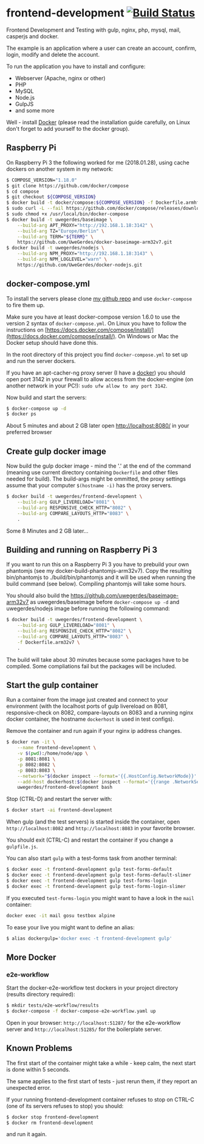 # frontend-development [![Build Status](https://travis-ci.org/UweGerdes/frontend-development.svg?branch=master)](https://travis-ci.org/UweGerdes/frontend-development)

Frontend Development and Testing with gulp, nginx, php, mysql, mail, casperjs and docker.

The example is an application where a user can create an account, confirm, login, modify and delete the account.

To run the application you have to install and configure:

- Webserver (Apache, nginx or other)
- PHP
- MySQL
- Node.js
- GulpJS
- and some more

Well - install [Docker](https://www.docker.com/) (please read the installation guide carefully, on Linux don't forget to add yourself to the docker group).

## Raspberry Pi

On Raspberry Pi 3 the following worked for me (2018.01.28), using cache dockers on another system in my network:

```bash
$ COMPOSE_VERSION="1.18.0"
$ git clone https://github.com/docker/compose
$ cd compose
$ git checkout ${COMPOSE_VERSION}
$ docker build -t docker/compose:${COMPOSE_VERSION} -f Dockerfile.armhf .
$ sudo curl -L --fail https://github.com/docker/compose/releases/download/${COMPOSE_VERSION}/run.sh -o /usr/local/bin/docker-compose
$ sudo chmod +x /usr/local/bin/docker-compose
$ docker build -t uwegerdes/baseimage \
	--build-arg APT_PROXY="http://192.168.1.18:3142" \
	--build-arg TZ="Europe/Berlin" \
	--build-arg TERM="${TERM}" \
	https://github.com/UweGerdes/docker-baseimage-arm32v7.git
$ docker build -t uwegerdes/nodejs \
	--build-arg NPM_PROXY="http://192.168.1.18:3143" \
	--build-arg NPM_LOGLEVEL="warn" \
	https://github.com/UweGerdes/docker-nodejs.git
```

## docker-compose.yml

To install the servers please clone [my github repo](https://github.com/UweGerdes/frontend-development) and use `docker-compose` to fire them up.

Make sure you have at least docker-compose version 1.6.0 to use the version 2 syntax of `docker-compose.yml`. On Linux you have to follow the instructions on [https://docs.docker.com/compose/install/](https://docs.docker.com/compose/install/). On Windows or Mac the Docker setup should have done this.

In the root directory of this project you find `docker-compose.yml` to set up and run the server dockers.

If you have an apt-cacher-ng proxy server (I have a [docker](https://github.com/UweGerdes/docker-apt-cacher-ng)) you should open port 3142 in your firewall to allow access from the docker-engine (on another network in your PC!): ```sudo ufw allow to any port 3142```.

Now build and start the servers:

```bash
$ docker-compose up -d
$ docker ps
```

About 5 minutes and about 2 GB later open [http://localhost:8080/](http://localhost:8080/) in your preferred browser

## Create gulp docker image

Now build the gulp docker image - mind the '.' at the end of the command (meaning use current directory containing `Dockerfile` and other files needed for build). The build-args might be ommitted, the proxy settings assume that your computer `$(hostname -i)` has the proxy servers.

```bash
$ docker build -t uwegerdes/frontend-development \
	--build-arg GULP_LIVERELOAD="8081" \
	--build-arg RESPONSIVE_CHECK_HTTP="8082" \
	--build-arg COMPARE_LAYOUTS_HTTP="8083" \
	.
```

Some 8 Minutes and 2 GB later...

## Building and running on Raspberry Pi 3

If you want to run this on a Raspberry Pi 3 you have to prebuild your own phantomjs (see my docker-build-phantomjs-arm32v7). Copy the resulting bin/phantomjs to ./build/bin/phantomjs and it will be used when running the build command (see below). Compiling phantomjs will take some hours.

You should also build the https://github.com/uwegerdes/baseimage-arm32v7 as uwegerdes/baseimage before `docker-compose up -d` and uwegerdes/nodejs image before running the following command:

```bash
$ docker build -t uwegerdes/frontend-development \
	--build-arg GULP_LIVERELOAD="8081" \
	--build-arg RESPONSIVE_CHECK_HTTP="8082" \
	--build-arg COMPARE_LAYOUTS_HTTP="8083" \
	-f Dockerfile.arm32v7 \
	.
```

The build will take about 30 minutes because some packages have to be compiled. Some compliations fail but the packages will be included.

## Start the gulp container

Run a container from the image just created and connect to your environment (with the localhost ports of gulp livereload on 8081, responsive-check on 8082, compare-layouts on 8083 and a running nginx docker container, the hostname `dockerhost` is used in test configs).

Remove the container and run again if your nginx ip address changes.

```bash
$ docker run -it \
	--name frontend-development \
	-v $(pwd):/home/node/app \
	-p 8081:8081 \
	-p 8082:8082 \
	-p 8083:8083 \
	--network="$(docker inspect --format='{{.HostConfig.NetworkMode}}' fd-nginx)" \
	--add-host dockerhost:$(docker inspect --format='{{range .NetworkSettings.Networks}}{{.IPAddress}} {{end}}' fd-nginx) \
	uwegerdes/frontend-development bash
```

Stop (CTRL-D) and restart the server with:

```bash
$ docker start -ai frontend-development
```

When gulp (and the test servers) is started inside the container, open `http://localhost:8082` and `http://localhost:8083` in your favorite browser.

You should exit (CTRL-C) and restart the container if you change a `gulpfile.js`.

You can also start `gulp` with a test-forms task from another terminal:

```bash
$ docker exec -t frontend-development gulp test-forms-default
$ docker exec -t frontend-development gulp test-forms-default-slimer
$ docker exec -t frontend-development gulp test-forms-login
$ docker exec -t frontend-development gulp test-forms-login-slimer
```

If you executed `test-forms-login` you might want to have a look in the `mail` container:

```bash
docker exec -it mail gosu testbox alpine
```

To ease your live you might want to define an alias:

```bash
$ alias dockergulp='docker exec -t frontend-development gulp'
```

## More Docker

### e2e-workflow

Start the docker-e2e-workflow test dockers in your project directory (results directory required):

```bash
$ mkdir tests/e2e-workflow/results
$ docker-compose -f docker-compose-e2e-workflow.yaml up
```

Open in your browser: `http://localhost:51287/` for the e2e-workflow server and `http://localhost:51285/` for the boilerplate server.

## Known Problems

The first start of the container might take a while - keep calm, the next start is done within 5 seconds.

The same applies to the first start of tests - just rerun them, if they report an unexpected error.

If your running frontend-development container refuses to stop on CTRL-C (one of its servers refuses to stop) you should:

```bash
$ docker stop frontend-development
$ docker rm frontend-development
```

and run it again.
